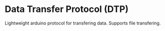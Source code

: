 # Data Transfer Protocol (DTP)
Lightweight arduino protocol for transfering data. Supports file transfering.
